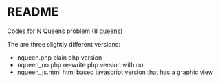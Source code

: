 README
==========

Codes for N Queens problem (8 queens)

The are three slightly different versions:
 - nqueen.php       plain php version
 - nqueen_oo.php    re-write php version with oo
 - nqueen_js.html   html based javascript version that has a graphic view
 
